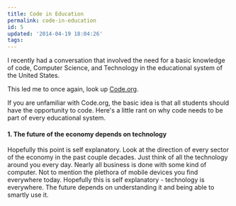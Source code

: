 ```yaml
---
title: Code in Education
permalink: code-in-education
id: 5
updated: '2014-04-19 18:04:26'
tags:
---
```


I recently had a conversation that involved the need for a basic knowledge of code, Computer Science, and Technology in the educational system of the United States.

This led me to once again, look up [Code.org](http://code.org/). 

If you are unfamiliar with Code.org, the basic idea is that all students should have the opportunity to code. Here's a little rant on why code needs to be part of every educational system.

#### 1. The future of the economy depends on technology

Hopefully this point is self explanatory. Look at the direction of every sector of the economy in the past couple decades. Just think of all the technology around you every day. Nearly all business is done with some kind of computer. Not to mention the plethora of mobile devices you find everywhere today. Hopefully this is self explanatory - technology is everywhere. The future depends on understanding it and being able to smartly use it.